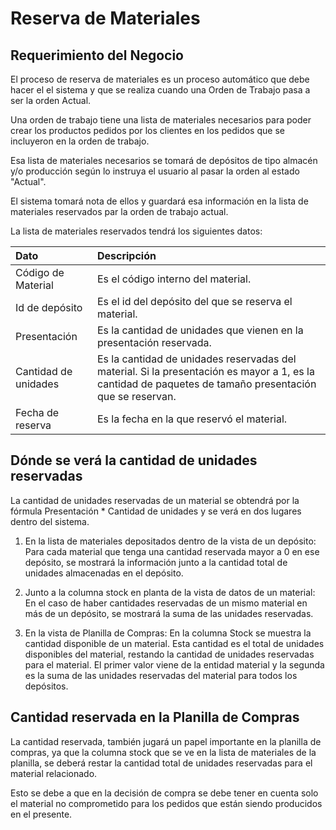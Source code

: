 <a name="reserva-de-materiales"></a>

# Reserva de Materiales

<a name="requerimiento-del-negocio"></a>

## Requerimiento del Negocio

El proceso de reserva de materiales es un proceso automático que debe hacer el el sistema y que se realiza cuando una Orden de Trabajo pasa a ser la orden Actual.

Una orden de trabajo tiene una lista de materiales necesarios para poder crear los productos pedidos por los clientes en los pedidos que se incluyeron en la orden de trabajo.

Esa lista de materiales necesarios se tomará de depósitos de tipo almacén y/o producción según lo instruya el usuario al pasar la orden al estado "Actual".

El sistema tomará nota de ellos y guardará esa información en la lista de materiales reservados par la orden de trabajo actual. 

La lista de materiales reservados tendrá los siguientes datos:

| Dato | Descripción |
|:-- |:-- |
| Código de Material | Es el código interno del material. |
| Id de depósito | Es el id del depósito del que se reserva el material. |
| Presentación | Es la cantidad de unidades que vienen en la presentación reservada. |
| Cantidad de unidades | Es la cantidad de unidades reservadas del material. Si la presentación es mayor a 1, es la cantidad de paquetes de tamaño presentación que se reservan. |
| Fecha de reserva | Es la fecha en la que reservó el material. |



<a name="donde-se-vera-cantidad-de-unidades-reservadas"></a>

## Dónde se verá la cantidad de unidades reservadas

La cantidad de unidades reservadas de un material se obtendrá por la fórmula Presentación * Cantidad de unidades y se verá en dos lugares dentro del sistema.

1) En la lista de materiales depositados dentro de la vista de un depósito: 
   Para cada material que tenga una cantidad reservada mayor a 0 en ese depósito, se mostrará la información junto a la cantidad total de unidades almacenadas en el depósito. 
   
2) Junto a la columna stock en planta de la vista de datos de un material: En el caso de haber cantidades reservadas de un mismo material en más de un depósito, se mostrará la suma de las unidades reservadas.

3) En la vista de Planilla de Compras: En la columna Stock se muestra la cantidad disponible de un material. Esta cantidad es el total de unidades disponibles del material, restando la cantidad de unidades reservadas para el material. El primer valor viene de la entidad material y la segunda es la suma de las unidades reservadas del material para todos los depósitos.
   
<a name="cantidad-reservada-en-planila-de-compras"></a>

## Cantidad reservada en la Planilla de Compras

La cantidad reservada, también jugará un papel importante en la planilla de compras, ya que la columna stock que se ve en la lista de materiales de la planilla, se deberá restar la cantidad total de unidades reservadas para el material relacionado.

Esto se debe a que en la decisión de compra se debe tener en cuenta solo el material no comprometido para los pedidos que están siendo producidos en el presente.





















